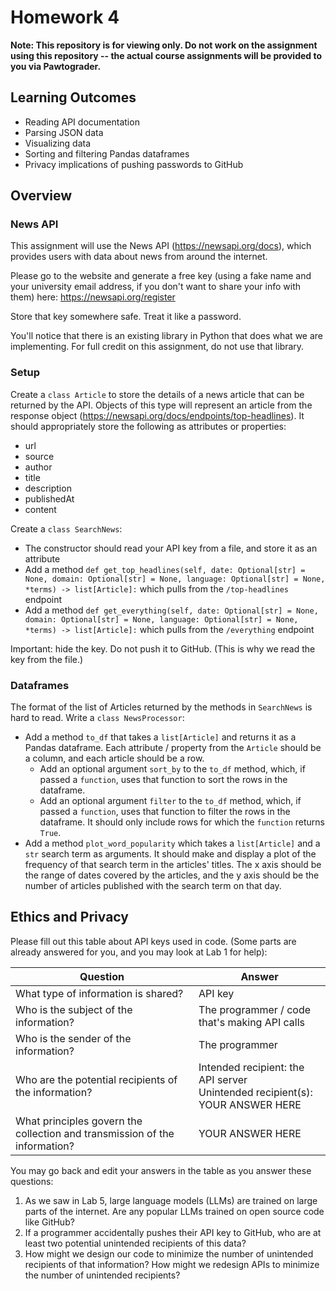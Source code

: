 # Homework 4

**Note: This repository is for viewing only. Do not work on the assignment using this repository -- the actual course assignments will be provided to you via Pawtograder.**

## Learning Outcomes

- Reading API documentation
- Parsing JSON data
- Visualizing data
- Sorting and filtering Pandas dataframes
- Privacy implications of pushing passwords to GitHub

## Overview

### News API

This assignment will use the News API (https://newsapi.org/docs), which provides users with data about news from around the internet.

Please go to the website and generate a free key (using a fake name and your university email address, if you don't want to share your info with them) here: https://newsapi.org/register

Store that key somewhere safe. Treat it like a password.

You'll notice that there is an existing library in Python that does what we are implementing. For full credit on this assignment, do not use that library.

### Setup

Create a `class Article` to store the details of a news article that can be returned by the API.
Objects of this type will represent an article from the response object (https://newsapi.org/docs/endpoints/top-headlines).
It should appropriately store the following as attributes or properties:
- url
- source
- author
- title
- description
- publishedAt
- content

Create a `class SearchNews`:
- The constructor should read your API key from a file, and store it as an attribute
- Add a method `def get_top_headlines(self, date: Optional[str] = None, domain: Optional[str] = None, language: Optional[str] = None, *terms) -> list[Article]:` which pulls from the `/top-headlines` endpoint
- Add a method `def get_everything(self, date: Optional[str] = None, domain: Optional[str] = None, language: Optional[str] = None, *terms) -> list[Article]:` which pulls from the `/everything` endpoint

Important: hide the key. Do not push it to GitHub. (This is why we read the key from the file.)

### Dataframes

The format of the list of Articles returned by the methods in `SearchNews` is hard to read.
Write a `class NewsProcessor`:
- Add a method `to_df` that takes a `list[Article]` and returns it as a Pandas dataframe. Each attribute / property from the `Article` should be a column, and each article should be a row.
  - Add an optional argument `sort_by` to the `to_df` method, which, if passed a `function`, uses that function to sort the rows in the dataframe.
  - Add an optional argument `filter` to the `to_df` method, which, if passed a `function`, uses that function to filter the rows in the dataframe. It should only include rows for which the `function` returns `True`.
- Add a method `plot_word_popularity` which takes a `list[Article]` and a `str` search term as arguments. It should make and display a plot of the frequency of that search term in the articles' titles. The x axis should be the range of dates covered by the articles, and the y axis should be the number of articles published with the search term on that day.

## Ethics and Privacy

Please fill out this table about API keys used in code. (Some parts are already answered for you, and you may look at Lab 1 for help):

| Question | Answer |
| -------- | ------ |
| What type of information is shared? | API key |
| Who is the subject of the information? | The programmer / code that's making API calls |
| Who is the sender of the information? | The programmer |
| Who are the potential recipients of the information? | Intended recipient: the API server<br />Unintended recipient(s): YOUR ANSWER HERE |
| What principles govern the collection and transmission of the information? | YOUR ANSWER HERE |

You may go back and edit your answers in the table as you answer these questions:
1. As we saw in Lab 5, large language models (LLMs) are trained on large parts of the internet. Are any popular LLMs trained on open source code like GitHub?
2. If a programmer accidentally pushes their API key to GitHub, who are at least two potential unintended recipients of this data?
3. How might we design our code to minimize the number of unintended recipients of that information? How might we redesign APIs to minimize the number of unintended recipients?
